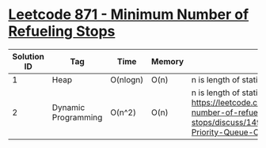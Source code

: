 # [Leetcode 871 - Minimum Number of Refueling Stops](https://leetcode.com/problems/minimum-number-of-refueling-stops/)

| Solution ID | Tag | Time | Memory | Note |
| ----------- | --- | ---- | ------ | ---- |
| 1 | Heap | O(nlogn) | O(n) | n is length of stations. |
| 2 | Dynamic Programming | O(n^2) | O(n) | n is length of stations. Borrow from: https://leetcode.com/problems/minimum-number-of-refueling-stops/discuss/149839/DP-O(N2)-and-Priority-Queue-O(NlogN) |